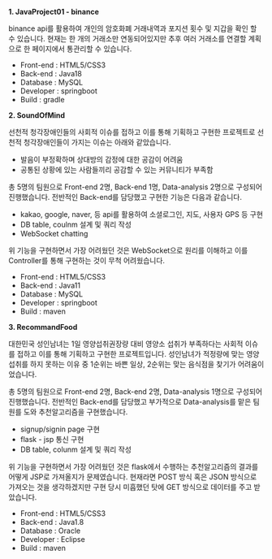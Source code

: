 
**1. JavaProject01 - binance**

binance api를 활용하여 개인의 암호화폐 거래내역과 포지션 횟수 및 지갑을 확인 할 수 있습니다. 현재는 한 개의 거래소만 연동되어있지만 추후 여러 거래소를 연결할 계획으로 한 페이지에서 통관리할 수 있습니다.

- Front-end : HTML5/CSS3
- Back-end : Java18
- Database : MySQL
- Developer : springboot
- Build : gradle

**2. SoundOfMind**

선천적 청각장애인들의 사회적 이슈를 접하고 이를 통해 기획하고 구현한 프로젝트로 선천적 청각장애인들이 가지는 이슈는 아래와 같았습니다.
- 발음이 부정확하며 상대방의 감정에 대한 공감이 어려움
- 공통된 상황에 있는 사람들끼리 공감할 수 있는 커뮤니티가 부족함

총 5명의 팀원으로 Front-end 2명, Back-end 1명, Data-analysis 2명으로 구성되어 진행했습니다. 전반적인 Back-end를 담당했고 구현한 기능은 다음과 같습니다.
- kakao, google, naver, 등 api를 활용하여 소셜로그인, 지도, 사용자 GPS 등 구현
- DB table, coulnm 설계 및 쿼리 작성
- WebSocket chatting

위 기능을 구현하면서 가장 어려웠던 것은 WebSocket으로 원리를 이해하고 이를 Controller를 통해 구현하는 것이 무척 어려웠습니다.

- Front-end : HTML5/CSS3
- Back-end : Java11
- Database : MySQL
- Developer : springboot
- Build : maven

**3. RecommandFood**

대한민국 성인남녀는 1일 영양섭취권장량 대비 영양소 섭취가 부족하다는 사회적 이슈를 접하고 이를 통해 기획하고 구현한 프로젝트입니다. 성인남녀가 적정량에 맞는 영양섭취를 하지 못하는 이유 중 1순위는 바쁜 일상, 2순위는 맞는 음식점을 찾기가 어려움이었습니다. 

총 5명의 팀원으로 Front-end 2명, Back-end 2명, Data-analysis 1명으로 구성되어 진행했습니다. 전반적인 Back-end를 담당했고 부가적으로 Data-analysis를 맡은 팀원를 도와 추천알고리즘을 구현했습니다.

- signup/signin page 구현
- flask - jsp 통신 구현
- DB table, colunm 설계 및 쿼리 작성

위 기능을 구현하면서 가장 어려웠던 것은 flask에서 수행하는 추천알고리즘의 결과를 어떻게 JSP로 가져올지가 문제였습니다. 현재라면 POST 방식 혹은 JSON 방식으로 가져오는 것을 생각하겠지만 구현 당시 미흡했던 탓에 GET 방식으로 데이터를 주고 받았습니다.

- Front-end : HTML5/CSS3
- Back-end : Java1.8
- Database : Oracle
- Developer : Eclipse
- Build : maven
